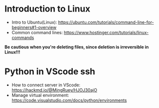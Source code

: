 # Introduction to Linux
- Intro to Ubuntu(Linux): https://ubuntu.com/tutorials/command-line-for-beginners#1-overview
- Common command lines: https://www.hostinger.com/tutorials/linux-commands

**Be cautious when you're deleting files, since deletion is irreversible in Linux!!!**

# Python in VScode ssh
- How to connect server in VScode: https://hackmd.io/@MingRuey/HJOJ30ajO
- Manage virtual environment: https://code.visualstudio.com/docs/python/environments
